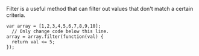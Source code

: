 Filter is a useful method that can filter out values that don't match a certain criteria.

```
var array = [1,2,3,4,5,6,7,8,9,10];
  // Only change code below this line.
array = array.filter(function(val) {
  return val <= 5;
});
```